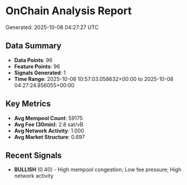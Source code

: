 # OnChain Analysis Report
Generated: 2025-10-08 04:27:27 UTC

## Data Summary
- **Data Points**: 96
- **Feature Points**: 96
- **Signals Generated**: 1
- **Time Range**: 2025-10-06 10:57:03.058632+00:00 to 2025-10-08 04:27:24.856055+00:00

## Key Metrics
- **Avg Mempool Count**: 59175
- **Avg Fee (30min)**: 2.8 sat/vB
- **Avg Network Activity**: 1.000
- **Avg Market Structure**: 0.697

## Recent Signals
- **BULLISH** (0.40) - High mempool congestion; Low fee pressure; High network activity
